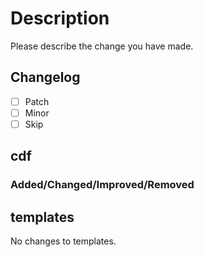 # Description

Please describe the change you have made.

## Changelog
- [ ] Patch
- [ ] Minor
- [ ] Skip

## cdf
### Added/Changed/Improved/Removed

## templates

No changes to templates.
